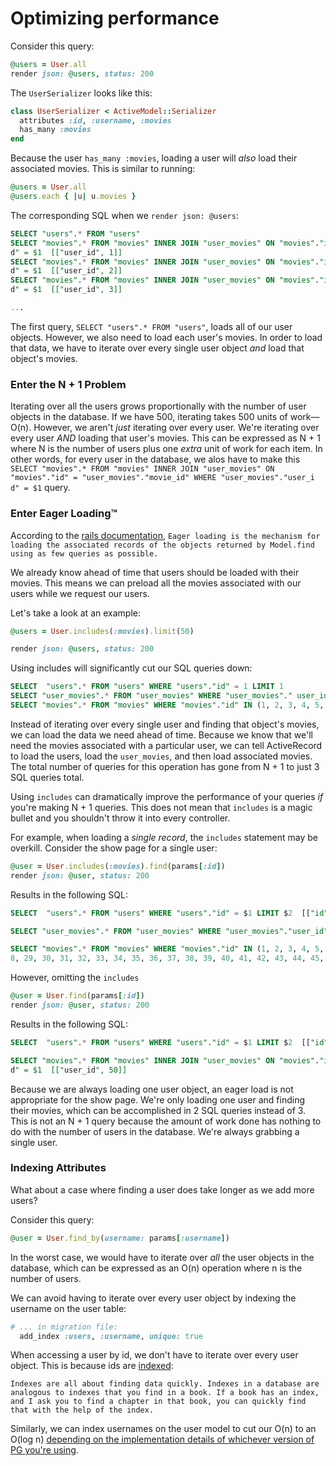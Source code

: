 # Optimizing performance

Consider this query:

```ruby
@users = User.all
render json: @users, status: 200
```

The `UserSerializer` looks like this:

```ruby
class UserSerializer < ActiveModel::Serializer
  attributes :id, :username, :movies
  has_many :movies
end
```

Because the user `has_many :movies`, loading a user will _also_ load their associated movies. This is similar to running:

```ruby
@users = User.all
@users.each { |u| u.movies }
```

The corresponding SQL when we `render json: @users`:

```sql
SELECT "users".* FROM "users"
SELECT "movies".* FROM "movies" INNER JOIN "user_movies" ON "movies"."id" = "user_movies"."movie_id" WHERE "user_movies"."user_i
d" = $1  [["user_id", 1]]
SELECT "movies".* FROM "movies" INNER JOIN "user_movies" ON "movies"."id" = "user_movies"."movie_id" WHERE "user_movies"."user_i
d" = $1  [["user_id", 2]]
SELECT "movies".* FROM "movies" INNER JOIN "user_movies" ON "movies"."id" = "user_movies"."movie_id" WHERE "user_movies"."user_i
d" = $1  [["user_id", 3]]

...
```

The first query, `SELECT "users".* FROM "users"`, loads all of our user objects. However, we also need to load each user's movies. In order to load that data, we have to iterate over every single user object _and_ load that object's movies.

### Enter the N + 1 Problem

Iterating over all the users grows proportionally with the number of user objects in the database. If we have 500, iterating takes 500 units of work––O(n). However, we aren't _just_ iterating over every user. We're iterating over every user _AND_ loading that user's movies. This can be expressed as N + 1 where N is the number of users plus one _extra_ unit of work for each item. In other words, for every user in the database, we alos have to make this `SELECT "movies".* FROM "movies" INNER JOIN "user_movies" ON "movies"."id" = "user_movies"."movie_id" WHERE "user_movies"."user_i d" = $1` query.

### Enter Eager Loading™️

According to the [rails documentation](http://guides.rubyonrails.org/active_record_querying.html#eager-loading-associations), `Eager loading is the mechanism for loading the associated records of the objects returned by Model.find using as few queries as possible.`

We already know ahead of time that users should be loaded with their movies. This means we can preload all the movies associated with our users while we request our users.

Let's take a look at an example:

```ruby
@users = User.includes(:movies).limit(50)

render json: @users, status: 200
```

Using includes will significantly cut our SQL queries down:

```sql
SELECT  "users".* FROM "users" WHERE "users"."id" = 1 LIMIT 1
SELECT "user_movies".* FROM "user_movies" WHERE "user_movies"." user_id" = 1
SELECT "movies".* FROM "movies" WHERE "movies"."id" IN (1, 2, 3, 4, 5, 6, 7.......)
```

Instead of iterating over every single user and finding that object's movies, we can load the data we need ahead of time. Because we know that we'll need the movies associated with a particular user, we can tell ActiveRecord to load the users, load the `user_movies`, and then load associated movies. The total number of queries for this operation has gone from N + 1 to just 3 SQL queries total.

Using `includes` can dramatically improve the performance of your queries _if_ you're making N + 1 queries. This does not mean that `includes` is a magic bullet and you shouldn't throw it into every controller.

For example, when loading a _single record_, the `includes` statement may be overkill. Consider the show page for a single user:

```ruby
@user = User.includes(:movies).find(params[:id])
render json: @user, status: 200
```

Results in the following SQL:

```sql
SELECT  "users".* FROM "users" WHERE "users"."id" = $1 LIMIT $2  [["id", 50], ["LIMIT", 1]]

SELECT "user_movies".* FROM "user_movies" WHERE "user_movies"."user_id" = 50

SELECT "movies".* FROM "movies" WHERE "movies"."id" IN (1, 2, 3, 4, 5, 6, 7, 8, 9, 10, 11, 12, 13, 14, 15, 16, 17, 18, 19, 20, 21, 22, 23, 24, 25, 26, 27, 2
8, 29, 30, 31, 32, 33, 34, 35, 36, 37, 38, 39, 40, 41, 42, 43, 44, 45, 46, 47, 48, 49, 50...
```

However, omitting the `includes`

```ruby
@user = User.find(params[:id])
render json: @user, status: 200
```

Results in the following SQL:

```sql
SELECT  "users".* FROM "users" WHERE "users"."id" = $1 LIMIT $2  [["id", 50], ["LIMIT", 1]]

SELECT "movies".* FROM "movies" INNER JOIN "user_movies" ON "movies"."id" = "user_movies"."movie_id" WHERE "user_movies"."user_i
d" = $1  [["user_id", 50]]
```

Because we are always loading one user object, an eager load is not appropriate for the show page. We're only loading one user and finding their movies, which can be accomplished in 2 SQL queries instead of 3. This is not an N + 1 query because the amount of work done has nothing to do with the number of users in the database. We're always grabbing a single user.

### Indexing Attributes

What about a case where finding a user does take longer as we add more users?

Consider this query:

```ruby
@user = User.find_by(username: params[:username])
```

In the worst case, we would have to iterate over _all_ the user objects in the database, which can be expressed as an O(n) operation where n is the number of users.

We can avoid having to iterate over every user object by indexing the username on the user table:

```ruby
# ... in migration file:
  add_index :users, :username, unique: true
```

When accessing a user by id, we don't have to iterate over every user object. This is because ids are [indexed](https://stackoverflow.com/questions/2955459/what-is-an-index-in-sql):

```
Indexes are all about finding data quickly. Indexes in a database are analogous to indexes that you find in a book. If a book has an index, and I ask you to find a chapter in that book, you can quickly find that with the help of the index.
```

Similarly, we can index usernames on the user model to cut our O(n) to an O(log n) [depending on the implementation details of whichever version of PG you're using](https://dba.stackexchange.com/questions/7375/is-there-any-index-with-o1-complexity-for-lookup-in-postgresql).
